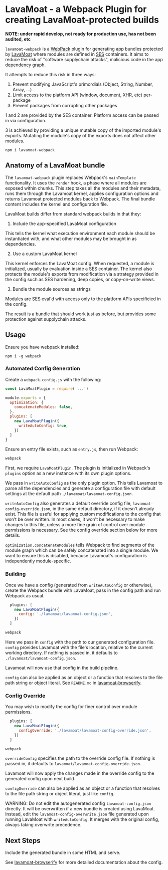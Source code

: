 # LavaMoat - a Webpack Plugin for creating LavaMoat-protected builds

**NOTE: under rapid develop, not ready for production use, has not been audited, etc**

`lavamoat-webpack` is a [WebPack][Webpack] plugin for generating app bundles protected by [LavaMoat](https://github.com/LavaMoat/overview) where modules are defined in [SES][SesGithub] containers. It aims to reduce the risk of "software supplychain attacks", malicious code in the app dependency graph.

It attempts to reduce this risk in three ways:
  1. Prevent modifying JavaScript's primordials (Object, String, Number, Array, ...)
  2. Limit access to the platform API (window, document, XHR, etc) per-package
  3. Prevent packages from corrupting other packages

1 and 2 are provided by the SES container. Platform access can be passed in via configuration.

3 is achieved by providing a unique mutable copy of the imported module's exports. Mutating the module's copy of the exports does not affect other modules.

[Webpack]: https://github.com/webpack/webpack
[SesGithub]: https://github.com/agoric/SES

```
npm i lavamoat-webpack
```

## Anatomy of a LavaMoat bundle

The `lavamoat-webpack` plugin replaces Webpack's `mainTemplate` functionality. It uses the `render` hook, a phase where all modules are exposed within chunks. This step takes all the modules and their metadata, runs them through the Lavamoat kernel, applies configuration options and returns Lavamoat protected modules back to Webpack. The final bundle content includes the kernel and configuration file.

LavaMoat builds differ from standard webpack builds in that they:

1. Include the app-specified LavaMoat configuration

This tells the kernel what execution environment each module should be instantiated with, and what other modules may be brought in as dependencies.

2. Use a custom LavaMoat kernel

This kernel enforces the LavaMoat config. When requested, a module is initialized, usually by evaluation inside a SES container. The kernel also protects the module's exports from modification via a strategy provided in the config such as SES hardening, deep copies, or copy-on-write views.

3. Bundle the module sources as strings

Modules are SES eval'd with access only to the platform APIs specificied in the config.

The result is a bundle that should work just as before, but provides some protection against supplychain attacks.

## Usage 

Ensure you have webpack installed:

```
npm i -g webpack
```

### Automated Config Generation

Create a `webpack.config.js` with the following:

```javascript
const LavaMoatPlugin = require('...')

module.exports = {
  optimization: {
    concatenateModules: false,
  },
  plugins: [
    new LavaMoatPlugin({
      writeAutoConfig: true,
    })
  ]
}
```

Ensure an entry file exists, such as `entry.js`, then run Webpack:

```bash
webpack
```

First, we require `LavaMoatPlugin`. The plugin is initialized in Webpack's `plugins` option as a new instance with its own plugin options.

We pass in `writeAutoConfig` as the only plugin option. This tells Lavamoat to parse all the dependencies and generate a configuration file with default settings at the default path `./lavamoat/lavamoat-config.json`.

`writeAutoConfig` also generates a default override config file, `lavamoat-config-override.json`, in the same default directory, if it doesn't already exist. This file is useful for applying custom modifications to the config that won’t be over written. In most cases, it won't be necessary to make changes to this file, unless a more fine grain of control over module permissions is necessary. See the config override section below for more details.

`optimization.concatenateModules` tells Webpack to find segments of the module graph which can be safely concatenated into a single module. We want to ensure this is disabled, because Lavamoat's configuration is independently module-specific.

### Building

Once we have a config (generated from `writeAutoConfig` or otherwise), create the Webpack bundle with LavaMoat, pass in the config path and run Webpack as usual.

```javascript
  plugins: [
    new LavaMoatPlugin({
      config: './lavamoat/lavamoat-config.json',
    })
  ]
```

```bash
webpack
```

Here we pass in `config` with the path to our generated configuration file. `config` provides Lavamoat with the file's location, relative to the current working directory. If nothing is passed in, it defaults to `./lavamoat/lavamoat-config.json`.

Lavamoat will now use that config in the build pipeline.

`config` can also be applied as an object or a function that resolves to the file path string or object literal. See `README.md` in [lavamoat-browserify](https://github.com/LavaMoat/lavamoat-browserify/blob/master/README.md).

### Config Override

You may wish to modify the config for finer control over module permissions.

```javascript
  plugins: [
    new LavaMoatPlugin({
      configOverride: './lavamoat/lavamoat-config-override.json',
    })
  ]
```

```bash
webpack
```

`overrideConfig` specifies the path to the override config file. If nothing is passed in, it defaults to `lavamoat/lavamoat-config-override.json`. 

Lavamoat will now apply the changes made in the override config to the generated config upon next build.

`configOverride` can also be applied as an object or a function that resolves to the file path string or object literal, just like `config`.

WARNING: Do not edit the autogenerated config `lavamoat-config.json` directly. It will be overwritten if a new bundle is created using LavaMoat. Instead, edit the `lavamoat-config-overwrite.json` file generated upon running LavaMoat with `writeAutoConfig`. It merges with the original config, always taking overwrite precedence. 

## Next Steps

Include the generated bundle in some HTML and serve.

See [lavamoat-browserify](https://github.com/LavaMoat/lavamoat-browserify/blob/master/README.md) for more detailed documentation about the config.




